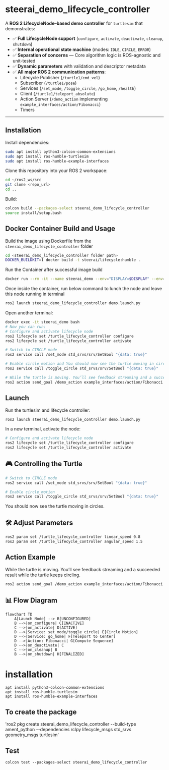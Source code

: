 # steerai_demo_lifecycle_controller

A **ROS 2 LifecycleNode–based demo controller** for `turtlesim` that demonstrates:

- ✅ **Full LifecycleNode support** (`configure`, `activate`, `deactivate`, `cleanup`, `shutdown`)
- ✅ **Internal operational state machine** (modes: `IDLE`, `CIRCLE`, `ERROR`)
- ✅ **Separation of concerns** — Core algorithm logic is ROS-agnostic and unit-tested
- ✅ **Dynamic parameters** with validation and descriptor metadata
- ✅ **All major ROS 2 communication patterns**:
  - Lifecycle Publisher (`/turtle1/cmd_vel`)
  - Subscriber (`/turtle1/pose`)
  - Services (`/set_mode`, `/toggle_circle`, `/go_home`, `/health`)
  - Client (`/turtle1/teleport_absolute`)
  - Action Server (`/demo_action` implementing `example_interfaces/action/Fibonacci`)
  - Timers

---

## Installation

Install dependencies:

```bash
sudo apt install python3-colcon-common-extensions
sudo apt install ros-humble-turtlesim
sudo apt install ros-humble-example-interfaces
```

Clone this repository into your ROS 2 workspace:

```bash
cd ~/ros2_ws/src
git clone <repo_url>
cd ..
```

Build:

```bash
colcon build --packages-select steerai_demo_lifecycle_controller
source install/setup.bash
```
## Docker Container Build and Usage
Build the image using Dockerfile from the `steerai_demo_lifecycle_controller` folder

```bash
cd <steerai_demo_lifecycle_controller folder path>
DOCKER_BUILDKIT=1 docker build -t steerai/lifecycle:humble .
```
Run the Container after successful image build

```bash
docker run --rm -it --name steerai_demo --env="DISPLAY=$DISPLAY" --env="QT_X11_NO_MITSHM=1" --volume="/tmp/.X11-unix:/tmp/.X11-unix:rw" --env="XAUTHORITY=$XAUTH" --volume="$XAUTH:$XAUTH" --net=host steerai/lifecycle:humble
```

Once inside the container, run below command to lunch the node and leave this node running in terminal

```bash
ros2 launch steerai_demo_lifecycle_controller demo.launch.py
```

Open another terminal:
```bash
docker exec -it steerai_demo bash
# Now you can run:
# Configure and activate lifecycle node
ros2 lifecycle set /turtle_lifecycle_controller configure
ros2 lifecycle set /turtle_lifecycle_controller activate

# Switch to CIRCLE mode
ros2 service call /set_mode std_srvs/srv/SetBool "{data: true}"

# Enable circle motion and You should now see the turtle moving in circles.
ros2 service call /toggle_circle std_srvs/srv/SetBool "{data: true}"

# While the turtle is moving. You’ll see feedback streaming and a succeeded result while the turtle keeps circling.
ros2 action send_goal /demo_action example_interfaces/action/Fibonacci "{order: 10}"
```


## Launch

Run the turtlesim and lifecycle controller:

```bash
ros2 launch steerai_demo_lifecycle_controller demo.launch.py
```

In a new terminal, activate the node:

```bash
# Configure and activate lifecycle node
ros2 lifecycle set /turtle_lifecycle_controller configure
ros2 lifecycle set /turtle_lifecycle_controller activate
```

## 🎮 Controlling the Turtle

```bash
# Switch to CIRCLE mode
ros2 service call /set_mode std_srvs/srv/SetBool "{data: true}"

# Enable circle motion
ros2 service call /toggle_circle std_srvs/srv/SetBool "{data: true}"

```
You should now see the turtle moving in circles.


## 🛠 Adjust Parameters

```bash
ros2 param set /turtle_lifecycle_controller linear_speed 0.8
ros2 param set /turtle_lifecycle_controller angular_speed 1.5
```

## Action Example
While the turtle is moving. You’ll see feedback streaming and a succeeded result while the turtle keeps circling.
```bash
ros2 action send_goal /demo_action example_interfaces/action/Fibonacci "{order: 10}"
```

## 📊 Flow Diagram

```mermaid
flowchart TD
    A[Launch Node] --> B[UNCONFIGURED]
    B -->|on_configure| C[INACTIVE]
    C -->|on_activate| D[ACTIVE]
    D -->|Service: set_mode/toggle_circle| E[Circle Motion]
    D -->|Service: go_home| F[Teleport to Center]
    D -->|Action: Fibonacci| G[Compute Sequence]
    D -->|on_deactivate| C
    C -->|on_cleanup| B
    B -->|on_shutdown| H[FINALIZED]
```


















# installation
```
apt install python3-colcon-common-extensions
apt install ros-humble-turtlesim
apt install ros-humble-example-interfaces

```



## To create the package 

'ros2 pkg create steerai_demo_lifecycle_controller --build-type ament_python --dependencies rclpy lifecycle_msgs std_srvs geometry_msgs turtlesim'


## Test
`colcon test --packages-select steerai_demo_lifecycle_controller`